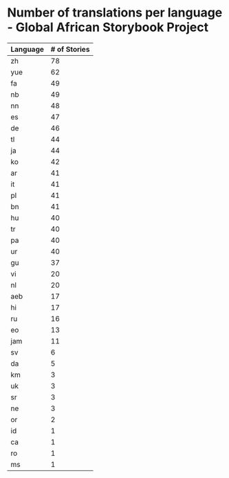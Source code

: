 # Number of translations per language - Global African Storybook Project

Language | # of Stories
-------- | ------------
zh | 78
yue | 62
fa | 49
nb | 49
nn | 48
es | 47
de | 46
tl | 44
ja | 44
ko | 42
ar | 41
it | 41
pl | 41
bn | 41
hu | 40
tr | 40
pa | 40
ur | 40
gu | 37
vi | 20
nl | 20
aeb | 17
hi | 17
ru | 16
eo | 13
jam | 11
sv | 6
da | 5
km | 3
uk | 3
sr | 3
ne | 3
or | 2
id | 1
ca | 1
ro | 1
ms | 1
